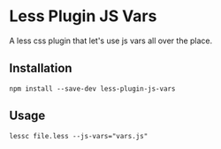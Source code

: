 
Less Plugin JS Vars
===================

A less css plugin that let's use js vars all over the place.


## Installation

```
npm install --save-dev less-plugin-js-vars

```

## Usage
```
lessc file.less --js-vars="vars.js"

```
